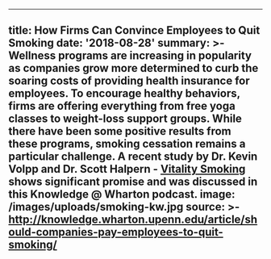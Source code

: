 ---
title: How Firms Can Convince Employees to Quit Smoking
date: '2018-08-28'
summary: >-
  Wellness programs are increasing in popularity as companies grow more
  determined to curb the soaring costs of providing health insurance for
  employees. To encourage healthy behaviors, firms are offering everything from
  free yoga classes to weight-loss support groups. While there have been some
  positive results from these programs, smoking cessation remains a particular
  challenge. A  recent study by Dr. Kevin Volpp and Dr. Scott Halpern -
  [Vitality Smoking](https://www.waytohealth.org/casestudies/vitality-smoking/)
  shows significant promise and was discussed in this Knowledge @ Wharton
  podcast. 
image: /images/uploads/smoking-kw.jpg
source: >-
  http://knowledge.wharton.upenn.edu/article/should-companies-pay-employees-to-quit-smoking/
----

